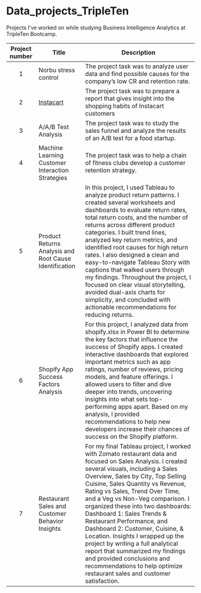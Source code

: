 # Data_projects_TripleTen
Projects I've worked on while studying Business Intelligence Analytics at TripleTen Bootcamp.


| Project number | Title | Description |
| :-----------: | ----------- |----------- |
| 1 | Norbu stress control| The project task was to analyze user data and find possible causes for the company’s low CR and retention rate. |
| 2 | [Instacart](https://github.com/zarina-perez/TripleTen_projects/tree/main/02-EDA_project) | The project task was to prepare a report that gives insight into the shopping habits of Instacart customers |
| 3 | A/A/B Test Analysis | The project task was to study the sales funnel and analyze the results of an A/B test for a food startup. |
| 4 | Machine Learning Customer Interaction Strategies | The project task was to help a chain of fitness clubs develop a customer retention strategy. |
| 5 | Product Returns Analysis and Root Cause Identification | In this project, I used Tableau to analyze product return patterns. I created several worksheets and dashboards to evaluate return rates, total return costs, and the number of returns across different product categories. I built trend lines, analyzed key return metrics, and identified root causes for high return rates. I also designed a clean and easy-to-navigate Tableau Story with captions that walked users through my findings. Throughout the project, I focused on clear visual storytelling, avoided dual-axis charts for simplicity, and concluded with actionable recommendations for reducing returns. |
| 6 | Shopify App Success Factors Analysis | For this project, I analyzed data from shopify.xlsx in Power BI to determine the key factors that influence the success of Shopify apps. I created interactive dashboards that explored important metrics such as app ratings, number of reviews, pricing models, and feature offerings. I allowed users to filter and dive deeper into trends, uncovering insights into what sets top-performing apps apart. Based on my analysis, I provided recommendations to help new developers increase their chances of success on the Shopify platform. |
| 7 | Restaurant Sales and Customer Behavior Insights | For my final Tableau project, I worked with Zomato restaurant data and focused on Sales Analysis. I created several visuals, including a Sales Overview, Sales by City, Top Selling Cuisine, Sales Quantity vs Revenue, Rating vs Sales, Trend Over Time, and a Veg vs Non-Veg comparison. I organized these into two dashboards: Dashboard 1: Sales Trends & Restaurant Performance, and Dashboard 2: Customer, Cuisine, & Location. Insights I wrapped up the project by writing a full analytical report that summarized my findings and provided conclusions and recommendations to help optimize restaurant sales and customer satisfaction. |
